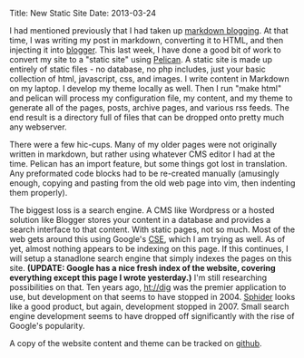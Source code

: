 Title: New Static Site
Date: 2013-03-24

I had mentioned previously that I had taken up [markdown blogging](|filename|markdown-blogging.md). At that time, I was writing my post in markdown, converting it to HTML, and then injecting it into [blogger](http://www.blogger.com). This last week, I have done a good bit of work to convert my site to a "static site" using [Pelican](http://www.getpelican.com/). A static site is made up entirely of static files - no database, no php includes, just your basic collection of html, javascript, css, and images. I write content in Markdown on my laptop. I develop my theme locally as well. Then I run "make html" and pelican will process my configuration file, my content, and my theme to generate all of the pages, posts, archive pages, and various rss feeds. The end result is a directory full of files that can be dropped onto pretty much any webserver.

There were a few hic-cups. Many of my older pages were not originally written in markdown, but rather using whatever CMS editor I had at the time. Pelican has an import feature, but some things got lost in translation. Any preformated code blocks had to be re-created manually (amusingly enough, copying and pasting from the old web page into vim, then indenting them properly).

The biggest loss is a search engine. A CMS like Wordpress or a hosted solution like Blogger stores your content in a database and provides a search interface to that content. With static pages, not so much. Most of the web gets around this using Google's [CSE](http://www.google.com/cse), which I am trying as well. As of yet, almost nothing appears to be indexing on this page. If this continues, I will setup a stanadlone search engine that simply indexes the pages on this site. __(**UPDATE**: Google has a nice fresh index of the website, covering everything except this page I wrote yesterday.)__ I'm still researching possibilities on that. Ten years ago, [ht://dig](http://www.htdig.org/) was the premier application to use, but development on that seems to have stopped in 2004. [Sphider](http://www.sphider.eu/) looks like a good product, but again, development stopped in 2007. Small search engine development seems to have dropped off significantly with the rise of Google's popularity. 

A copy of the website content and theme can be tracked on [github](http://www.github.com/ytjohn/ytwebsite). 


